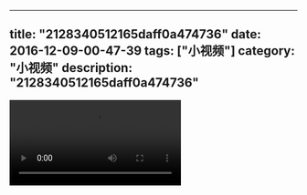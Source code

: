 
---
title: "2128340512165daff0a474736"
date: 2016-12-09-00-47-39
tags: ["小视频"]
category: "小视频"
description: "2128340512165daff0a474736"
---
<video src="http://ohtsqip0g.bkt.clouddn.com/2128340512165daff0a474736.mp4" controls="controls"></video>
